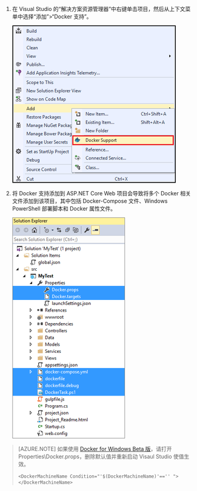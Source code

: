 1. 在 Visual Studio 的“解决方案资源管理器”中右键单击项目，然后从上下文菜单中选择“添加”>“Docker 支持”。

    ![“添加 Docker 支持”上下文菜单](./media/vs-azure-tools-docker-add-docker-support/docker-support-context-menu.png)  


1. 将 Docker 支持添加到 ASP.NET Core Web 项目会导致将多个 Docker 相关文件添加到该项目，其中包括 Docker-Compose 文件、Windows PowerShell 部署脚本和 Docker 属性文件。

    ![添加到项目的 Docker 文件](./media/vs-azure-tools-docker-add-docker-support/docker-files-added.png)  

    
> [AZURE.NOTE] 如果使用 [Docker for Windows Beta 版](https://beta.docker.com)，请打开 Properties\Docker.props，删除默认值并重新启动 Visaul Studio 使值生效。
> 
> ```
> <DockerMachineName Condition="'$(DockerMachineName)'=='' "></DockerMachineName>
> ```

<!---HONumber=Mooncake_1010_2016-->